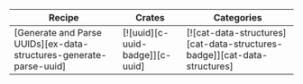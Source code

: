 | Recipe | Crates | Categories |
|--------|--------|------------|
| [Generate and Parse UUIDs][ex-data-structures-generate-parse-uuid] | [![uuid][c-uuid-badge]][c-uuid] | [![cat-data-structures][cat-data-structures-badge]][cat-data-structures] |
